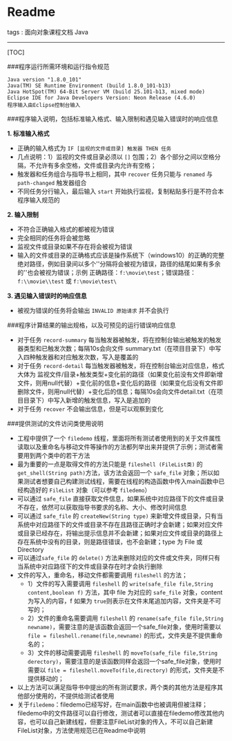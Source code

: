 # Readme

tags : 面向对象课程文档 Java

---

[TOC]

###程序运行所需环境和运行指令规范

    Java version "1.8.0_101"
    Java(TM) SE Runtime Environment (build 1.8.0_101-b13)
    Java HotSpot(TM) 64-Bit Server VM (build 25.101-b13, mixed mode)
    Eclipse IDE for Java Developers	Version: Neon Release (4.6.0)
    程序输入由Eclipse控制台输入

###程序输入说明，包括标准输入格式、输入限制和遇见输入错误时的响应信息

**1. 标准输入格式**

* 正确的输入格式为 `IF [监视的文件或目录] 触发器 THEN 任务`
* 几点说明：1）监视的文件或目录必须以 `[]` 包围；2）各个部分之间以空格分隔，不允许有多余空格，文件或目录内允许有空格；
* 触发器和任务组合与指导书上相同，其中 `recover` 任务只能与 `renamed` 与 `path-changed` 触发器组合
* 不同任务分行输入，最后输入 `start` 开始执行监视，复制粘贴多行是不符合本程序输入规范的

**2. 输入限制**

* 不符合正确输入格式的都被视为错误
* 完全相同的任务将会被忽略
* 监视文件或目录如果不存在将会被视为错误
* 输入的文件或目录的正确格式应该是操作系统下（windows10）的正确的完整绝对路径，例如目录间以多个'\'分隔将会被视为错误，路径的结尾如果有多余的'\'也会被视为错误；示例 正确路径：`f:\movie\test`；错误路径：`f:\\movie\\test` 或 `f:\movie\test\`

**3. 遇见输入错误时的响应信息**

* 被视为错误的任务将会输出 `INVALID 原始请求` 并不会执行

###程序计算结果的输出规格，以及可预见的运行错误响应信息

* 对于任务 `record-summary` 每当触发器被触发，将在控制台输出被触发的触发器类型和已触发次数；每隔10s会向文件 summary.txt（在项目目录下）中写入四种触发器和对应触发次数，写入是覆盖的
* 对于任务 `record-detail` 每当触发器被触发，将在控制台输出对应信息，格式大体为 监视文件/目录+触发类型+变化前的路径（如果变化前没有文件即新增文件，则用null代替）+变化前的信息+变化后的路径（如果变化后没有文件即删除文件，则用null代替）+变化后的信息；每隔10s会向文件detail.txt（在项目目录下）中写入新增的触发信息，写入是追加的
* 对于任务 `recover` 不会输出信息，但是可以观察到变化

###提供测试的文件访问类使用说明

* 工程中提供了一个 `filedemo` 线程，里面将所有测试者使用到的关于文件属性读取以及重命名与移动文件等操作的方法都列举出来并提供了示例；测试者需要用到两个类中的若干方法
* 最为重要的一点是取得文件的方法只能是 `fileshell (FileList类)` 的 `get_shell(String path)`方法，该方法会返回一个 `safe_file` 对象；所以如果测试者想要自己构建测试线程，需要在线程的构造函数中传入main函数中已经构造好的 `FileList` 对象（可以参考 `filedemo`）
* 可以通过 `safe_file` 直接获取文件信息，如果系统中对应路径下的文件或目录不存在，依然可以获取指导书要求的名称、大小、修改时间信息
* 可以通过 `safe_file` 的 `createNew(String type)` 来新增文件或目录，只有当系统中对应路径下的文件或目录不存在且路径正确时才会新建；如果对应文件或目录已经存在，将输出提示信息并不会新建；如果对应文件或目录的路径上存在系统中没有的目录，则是路径错误，也不会新建；type 为 File 或 Directory
* 可以通过`safe_file` 的 `delete()` 方法来删除对应的文件或文件夹，同样只有当系统中对应路径下的文件或目录存在时才会执行删除
* 文件的写入，重命名，移动文件都需要调用 `fileshell` 的方法；
    * 1）文件的写入需要调用 `fileshell` 的 `write(safe_file file,String content,boolean f)` 方法，其中 file 为对应的 `safe_file` 对象，content 为写入的内容，f 如果为 `true`则表示在文件末尾追加内容，文件夹是不可写的；
    * 2）文件的重命名需要调用 `fileshell` 的 `rename(safe_file file,String newname)`，需要注意的是该函数会返回一个safe_file对象，使用时需要以 `file = fileshell.rename(file,newname)` 的形式，文件夹是不提供重命名的；
    * 3）文件的移动需要调用 `fileshell` 的 `moveTo(safe_file file,String derectory)`，需要注意的是该函数同样会返回一个safe_file对象，使用时需要以 `file = fileshell.moveTo(file,directory)` 的形式，文件夹是不提供移动的；
* 以上方法可以满足指导书中提出的所有测试要求，两个类的其他方法是程序其他部分使用的，不提供给测试者使用
* 关于`filedemo`：filedemo已经写好，在main函数中也被调用但被注释；filedemo中的文件路径可以自行修改，测试者可以直接在filedemo修改其他内容，也可以自己新建线程，但要注意FileList对象的传入，不可以自己新建FileList对象，方法使用规范已在Readme中说明



